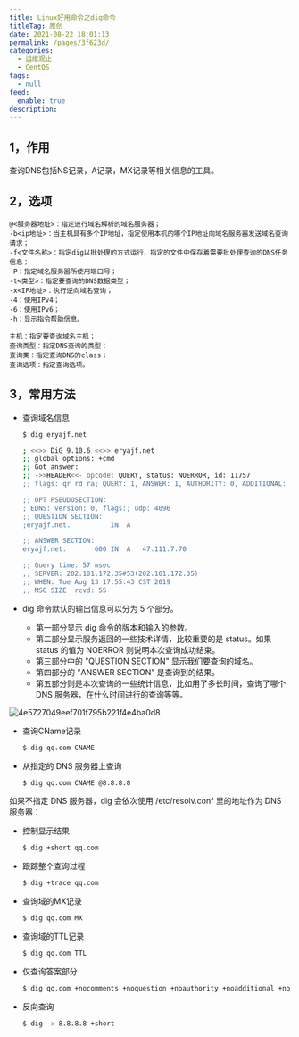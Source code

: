 ```yaml
---
title: Linux好用命令之dig命令
titleTag: 原创
date: 2021-08-22 18:01:13
permalink: /pages/3f623d/
categories: 
  - 运维观止
  - CentOS
tags: 
  - null
feed: 
  enable: true
description: 
---
```


## 1，作用

查询DNS包括NS记录，A记录，MX记录等相关信息的工具。

## 2，选项

```
@<服务器地址>：指定进行域名解析的域名服务器；
-b<ip地址>：当主机具有多个IP地址，指定使用本机的哪个IP地址向域名服务器发送域名查询请求；
-f<文件名称>：指定dig以批处理的方式运行，指定的文件中保存着需要批处理查询的DNS任务信息；
-P：指定域名服务器所使用端口号；
-t<类型>：指定要查询的DNS数据类型；
-x<IP地址>：执行逆向域名查询；
-4：使用IPv4；
-6：使用IPv6；
-h：显示指令帮助信息。
```

```
主机：指定要查询域名主机；
查询类型：指定DNS查询的类型；
查询类：指定查询DNS的class；
查询选项：指定查询选项。
```

## 3，常用方法

- 查询域名信息

  ```bash
  $ dig eryajf.net
  
  ; <<>> DiG 9.10.6 <<>> eryajf.net
  ;; global options: +cmd
  ;; Got answer:
  ;; ->>HEADER<<- opcode: QUERY, status: NOERROR, id: 11757
  ;; flags: qr rd ra; QUERY: 1, ANSWER: 1, AUTHORITY: 0, ADDITIONAL: 1
  
  ;; OPT PSEUDOSECTION:
  ; EDNS: version: 0, flags:; udp: 4096
  ;; QUESTION SECTION:
  ;eryajf.net.			IN	A
  
  ;; ANSWER SECTION:
  eryajf.net.		600	IN	A	47.111.7.70
  
  ;; Query time: 57 msec
  ;; SERVER: 202.101.172.35#53(202.101.172.35)
  ;; WHEN: Tue Aug 13 17:55:43 CST 2019
  ;; MSG SIZE  rcvd: 55
  ```

- dig 命令默认的输出信息可以分为 5 个部分。
  - 第一部分显示 dig 命令的版本和输入的参数。
  - 第二部分显示服务返回的一些技术详情，比较重要的是 status。如果 status 的值为 NOERROR 则说明本次查询成功结束。
  - 第三部分中的 "QUESTION SECTION" 显示我们要查询的域名。
  - 第四部分的 "ANSWER SECTION" 是查询到的结果。
  - 第五部分则是本次查询的一些统计信息，比如用了多长时间，查询了哪个 DNS 服务器，在什么时间进行的查询等等。

![4e5727049eef701f795b221f4e4ba0d8](http://t.eryajf.net/imgs/2021/09/5c0aed91d9c71392.jpg)

- 查询CName记录

  ```bash
  $ dig qq.com CNAME
  ```

- 从指定的 DNS 服务器上查询

  ```bash
  $ dig qq.com CNAME @8.8.8.8
  ```

如果不指定 DNS 服务器，dig 会依次使用 /etc/resolv.conf 里的地址作为 DNS 服务器：

- 控制显示结果

  ```bash
  $ dig +short qq.com
  ```

- 跟踪整个查询过程

  ```bash
  $ dig +trace qq.com
  ```

- 查询域的MX记录

  ```bash
  $ dig qq.com MX
  ```

- 查询域的TTL记录

  ```bash
  $ dig qq.com TTL
  ```

- 仅查询答案部分

  ```bash
  $ dig qq.com +nocomments +noquestion +noauthority +noadditional +nostats
  ```

- 反向查询

  ```bash
  $ dig -x 8.8.8.8 +short
  ```